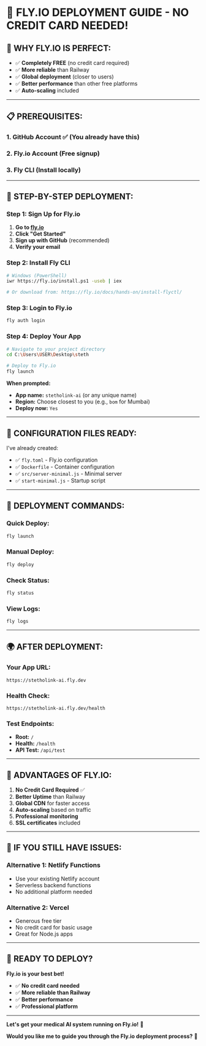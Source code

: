 # 🚀 FLY.IO DEPLOYMENT GUIDE - NO CREDIT CARD NEEDED!

## 🎯 **WHY FLY.IO IS PERFECT:**

- ✅ **Completely FREE** (no credit card required)
- ✅ **More reliable** than Railway
- ✅ **Global deployment** (closer to users)
- ✅ **Better performance** than other free platforms
- ✅ **Auto-scaling** included

---

## 📋 **PREREQUISITES:**

### **1. GitHub Account** ✅ (You already have this)
### **2. Fly.io Account** (Free signup)
### **3. Fly CLI** (Install locally)

---

## 🚀 **STEP-BY-STEP DEPLOYMENT:**

### **Step 1: Sign Up for Fly.io**
1. **Go to [fly.io](https://fly.io)**
2. **Click "Get Started"**
3. **Sign up with GitHub** (recommended)
4. **Verify your email**

### **Step 2: Install Fly CLI**
```bash
# Windows (PowerShell)
iwr https://fly.io/install.ps1 -useb | iex

# Or download from: https://fly.io/docs/hands-on/install-flyctl/
```

### **Step 3: Login to Fly.io**
```bash
fly auth login
```

### **Step 4: Deploy Your App**
```bash
# Navigate to your project directory
cd C:\Users\USER\Desktop\steth

# Deploy to Fly.io
fly launch
```

**When prompted:**
- **App name:** `stetholink-ai` (or any unique name)
- **Region:** Choose closest to you (e.g., `bom` for Mumbai)
- **Deploy now:** `Yes`

---

## 🔧 **CONFIGURATION FILES READY:**

I've already created:
- ✅ `fly.toml` - Fly.io configuration
- ✅ `Dockerfile` - Container configuration
- ✅ `src/server-minimal.js` - Minimal server
- ✅ `start-minimal.js` - Startup script

---

## 📱 **DEPLOYMENT COMMANDS:**

### **Quick Deploy:**
```bash
fly launch
```

### **Manual Deploy:**
```bash
fly deploy
```

### **Check Status:**
```bash
fly status
```

### **View Logs:**
```bash
fly logs
```

---

## 🌍 **AFTER DEPLOYMENT:**

### **Your App URL:**
```
https://stetholink-ai.fly.dev
```

### **Health Check:**
```
https://stetholink-ai.fly.dev/health
```

### **Test Endpoints:**
- **Root:** `/`
- **Health:** `/health`
- **API Test:** `/api/test`

---

## 🎉 **ADVANTAGES OF FLY.IO:**

1. **No Credit Card Required** ✅
2. **Better Uptime** than Railway
3. **Global CDN** for faster access
4. **Auto-scaling** based on traffic
5. **Professional monitoring**
6. **SSL certificates** included

---

## 🚨 **IF YOU STILL HAVE ISSUES:**

### **Alternative 1: Netlify Functions**
- Use your existing Netlify account
- Serverless backend functions
- No additional platform needed

### **Alternative 2: Vercel**
- Generous free tier
- No credit card for basic usage
- Great for Node.js apps

---

## 🎯 **READY TO DEPLOY?**

**Fly.io is your best bet!** 

- ✅ **No credit card needed**
- ✅ **More reliable than Railway**
- ✅ **Better performance**
- ✅ **Professional platform**

---

**Let's get your medical AI system running on Fly.io!** 🚀

**Would you like me to guide you through the Fly.io deployment process?** 🎯
